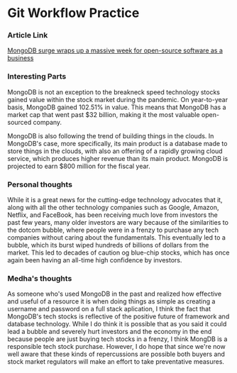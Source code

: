# Git Workflow Practice

### Article Link

[MongoDB surge wraps up a massive week for open-source software as a business](https://www.cnbc.com/2021/09/03/mongodb-tops-30-billion-market-cap-in-banner-week-for-open-source.html)

### Interesting Parts

<p>MongoDB is not an exception to the breakneck speed technology stocks gained value within the stock market during the pandemic. On year-to-year basis, MongoDB gained 102.51% in value. This means that MongoDB has a market cap that went past $32 billion, making it the most valuable open-sourced company. </p>

<p>MongoDB is also following the trend of building things in the clouds. In MongoDB's case, more specifically, its main product is a database made to store things in the clouds, with also an offering of a rapidly growing cloud service, which produces higher revenue than its main product. MongoDB is projected to earn $800 million for the fiscal year. </p?>

### Personal thoughts

<p>While it is a great news for the cutting-edge technology advocates that it, along with all the other technology companies such as Google, Amazon, Netflix, and FaceBook, has been receiving much love from investors the past few years, many older investors are wary because of the similarities to the dotcom bubble, where people were in a frenzy to purchase any tech companies without caring about the fundamentals. This eventually led to a bubble, which its burst wiped hundreds of billions of dollars from the market. This led to decades of caution og blue-chip stocks, which has once again been having an all-time high confidence by investors.</p>

### Medha's thoughts
<p>As someone who's used MongoDB in the past and realized how effective and useful of a resource it is when doing things as simple as creating a username and password on a full stack aplication, I think the fact that MongoDB's tech stocks is reflective of the positive future of framework and database technology. While I do think it is possible that as you said it could lead a bubble and severely hurt investors and the economy in the end because people are just buying tech stocks in a frenzy, I think MongDB is a responsible tech stock purchase. However, I do hope that since we're now well aware that these kinds of repercussions are possible both buyers and stock market regulators will make an effort to take preventative measures.</p>